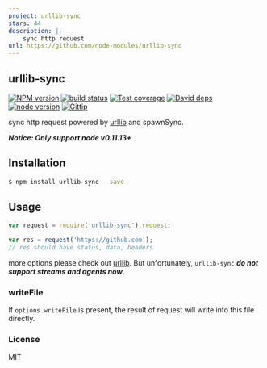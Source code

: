 ```yaml
---
project: urllib-sync
stars: 44
description: |-
    sync http request
url: https://github.com/node-modules/urllib-sync
---
```


urllib-sync
---------------

[![NPM version][npm-image]][npm-url]
[![build status][travis-image]][travis-url]
[![Test coverage][coveralls-image]][coveralls-url]
[![David deps][david-image]][david-url]
[![node version][node-image]][node-url]
[![Gittip][gittip-image]][gittip-url]

[npm-image]: https://img.shields.io/npm/v/urllib-sync.svg?style=flat-square
[npm-url]: https://npmjs.org/package/urllib-sync
[travis-image]: https://img.shields.io/travis/node-modules/urllib-sync.svg?style=flat-square
[travis-url]: https://travis-ci.org/node-modules/urllib-sync
[coveralls-image]: https://img.shields.io/coveralls/node-modules/urllib-sync.svg?style=flat-square
[coveralls-url]: https://coveralls.io/r/node-modules/urllib-sync?branch=master
[david-image]: https://img.shields.io/david/node-modules/urllib-sync.svg?style=flat-square
[david-url]: https://david-dm.org/node-modules/urllib-sync
[node-image]: https://img.shields.io/badge/node.js-%3E=_0.11-red.svg?style=flat-square
[node-url]: http://nodejs.org/download/
[gittip-image]: https://img.shields.io/gittip/dead-horse.svg?style=flat-square
[gittip-url]: https://www.gittip.com/dead-horse/

sync http request powered by [urllib](https://github.com/node-modules/urllib) 
and spawnSync.

___Notice: Only support node v0.11.13+___

## Installation

```bash
$ npm install urllib-sync --save
```

## Usage

```js
var request = require('urllib-sync').request;

var res = request('https://github.com');
// res should have status, data, headers
```

more options please check out [urllib](https://github.com/node-modules/urllib). But unfortunately, `urllib-sync` ___do not support streams and agents now___.

### writeFile

If `options.writeFile` is present, the result of request will write into this file directly.


### License

MIT

